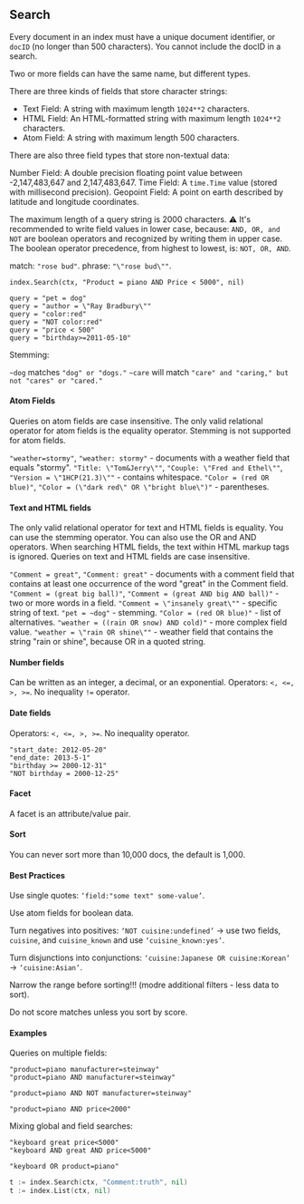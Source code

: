 Search
-

Every document in an index must have a unique document identifier, or `docID` (no longer than 500 characters).
You cannot include the docID in a search.

Two or more fields can have the same name, but different types.

There are three kinds of fields that store character strings:
* Text Field: A string with maximum length `1024**2` characters.
* HTML Field: An HTML-formatted string with maximum length `1024**2` characters.
* Atom Field: A string with maximum length 500 characters.

There are also three field types that store non-textual data:

Number Field: A double precision floating point value between -2,147,483,647 and 2,147,483,647.
Time Field: A `time.Time` value (stored with millisecond precision).
Geopoint Field: A point on earth described by latitude and longitude coordinates.

The maximum length of a query string is 2000 characters.
⚠️ It's recommended to write field values in lower case, because:
`AND, OR, and NOT` are boolean operators and recognized by writing them in upper case.
<br>The boolean operator precedence, from highest to lowest, is: `NOT, OR, AND`.

match: `"rose bud"`.
phrase: `"\"rose bud\""`.

````
index.Search(ctx, "Product = piano AND Price < 5000", nil)

query = "pet = dog"
query = "author = \"Ray Bradbury\""
query = "color:red"
query = "NOT color:red"
query = "price < 500"
query = "birthday>=2011-05-10"
````

Stemming:

`~dog` matches `"dog" or "dogs."`
`~care` will match `"care" and "caring," but not "cares" or "cared."`

#### Atom Fields

Queries on atom fields are case insensitive.
The only valid relational operator for atom fields is the equality operator. 
Stemming is not supported for atom fields.

`"weather=stormy"`, `"weather: stormy"` -  documents with a weather field that equals "stormy".
`"Title: \"Tom&Jerry\""`, `"Couple: \"Fred and Ethel\""`, `"Version = \"1HCP(21.3)\""` - contains whitespace.
`"Color = (red OR blue)"`, `"Color = (\"dark red\" OR \"bright blue\")"` - parentheses.

#### Text and HTML fields

The only valid relational operator for text and HTML fields is equality.
You can use the stemming operator.
You can also use the OR and AND operators.
When searching HTML fields, the text within HTML markup tags is ignored.
Queries on text and HTML fields are case insensitive.

`"Comment = great"`, `"Comment: great"` - documents with a comment field
that contains at least one occurrence of the word "great" in the Comment field.
`"Comment = (great big ball)"`, `"Comment = (great AND big AND ball)"` - two or more words in a field.
`"Comment = \"insanely great\""` - specific string of text.
`"pet = ~dog"` - stemming.
`"Color = (red OR blue)"` - list of alternatives.
`"weather = ((rain OR snow) AND cold)"` - more complex field value.
`"weather = \"rain OR shine\""` - weather field that contains the string "rain or shine", because OR in a quoted string.

#### Number fields

Can be written as an integer, a decimal, or an exponential.
Operators: `<, <=, >, >=`. No inequality `!=` operator.

#### Date fields

Operators: `<, <=, >, >=`. No inequality operator.

````
"start_date: 2012-05-20"
"end_date: 2013-5-1"
"birthday >= 2000-12-31"
"NOT birthday = 2000-12-25"
````

#### Facet

A facet is an attribute/value pair.

#### Sort

You can never sort more than 10,000 docs, the default is 1,000.

#### Best Practices

Use single quotes: `‘field:"some text" some-value’`.

Use atom fields for boolean data.

Turn negatives into positives:
`‘NOT cuisine:undefined’` -> use two fields, `cuisine`, and `cuisine_known`
and use `‘cuisine_known:yes’`.

Turn disjunctions into conjunctions:
`‘cuisine:Japanese OR cuisine:Korean’` -> `‘cuisine:Asian’`.

Narrow the range before sorting!!! (modre additional filters - less data to sort).

Do not score matches unless you sort by score.

#### Examples

Queries on multiple fields:

````
"product=piano manufacturer=steinway"
"product=piano AND manufacturer=steinway"

"product=piano AND NOT manufacturer=steinway"

"product=piano AND price<2000"
````

Mixing global and field searches:

````
"keyboard great price<5000"
"keyboard AND great AND price<5000"

"keyboard OR product=piano"
````

````go
t := index.Search(ctx, "Comment:truth", nil)
t := index.List(ctx, nil)
````
